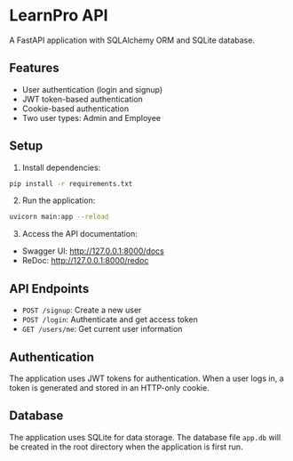# LearnPro API

A FastAPI application with SQLAlchemy ORM and SQLite database.

## Features

- User authentication (login and signup)
- JWT token-based authentication
- Cookie-based authentication
- Two user types: Admin and Employee

## Setup

1. Install dependencies:
```bash
pip install -r requirements.txt
```

2. Run the application:
```bash
uvicorn main:app --reload
```

3. Access the API documentation:
- Swagger UI: http://127.0.0.1:8000/docs
- ReDoc: http://127.0.0.1:8000/redoc

## API Endpoints

- `POST /signup`: Create a new user
- `POST /login`: Authenticate and get access token
- `GET /users/me`: Get current user information

## Authentication

The application uses JWT tokens for authentication. When a user logs in, a token is generated and stored in an HTTP-only cookie.

## Database

The application uses SQLite for data storage. The database file `app.db` will be created in the root directory when the application is first run.
